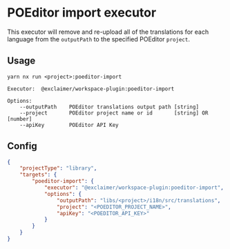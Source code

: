 # POEditor import executor

This executor will remove and re-upload all of the translations for each language from the `outputPath` to the specified POEditor `project`.

## Usage

```
yarn nx run <project>:poeditor-import
```

```
Executor:  @exclaimer/workspace-plugin:poeditor-import

Options:
    --outputPath    POEditor translations output path [string]
    --project       POEditor project name or id       [string] OR [number]
    --apiKey        POEditor API Key
```

## Config

```json
{
	"projectType": "library",
	"targets": {
		"poeditor-import": {
			"executor": "@exclaimer/workspace-plugin:poeditor-import",
			"options": {
				"outputPath": "libs/<project>/i18n/src/translations",
				"project": "<POEDITOR_PROJECT_NAME>",
				"apiKey": "<POEDITOR_API_KEY>"
			}
		}
	}
}
```
